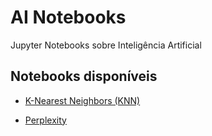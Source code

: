 AI Notebooks
============

Jupyter Notebooks sobre Inteligência Artificial

## Notebooks disponíveis

- [K-Nearest Neighbors (KNN)](https://github.com/yurimalheiros/ai-notebooks/blob/master/knn/knn.ipynb)

- [Perplexity](https://github.com/yurimalheiros/ai-notebooks/blob/master/nlp/perplexity.ipynb)
